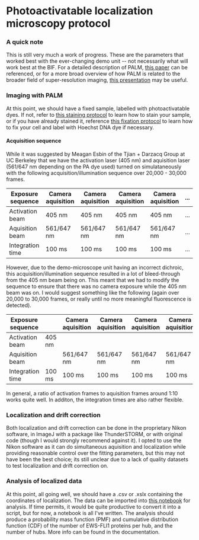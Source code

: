 # Photoactivatable localization microscopy protocol
### A quick note
This is still very much a work of progress. These are the parameters that worked best with the ever-changing demo unit -- not necessarily what will work 
best at the BIF. For a detailed description of PALM, [this paper](https://www.science.org/doi/10.1126/science.1127344) can be referenced, or for a more broad 
overview of how PALM is related to the broader field of super-resolution imaging, [this presentation](../Presentations/20211025_group_meeting.pptx) may be useful.

### Imaging with PALM
At this point, we should have a fixed sample, labelled with photoactivatable dyes. If not, refer to [this staining protocol](/Protocols/staining_protocol.pdf) to learn how to stain your sample, or if you have already stained it, reference [this fixation protocol](../Protocols/fixation_protocol.md) to learn how to fix your cell and label with Hoechst DNA dye if necessary.

#### Acquisition sequence
While it was suggested by Meagan Esbin of the Tjian + Darzacq Group at UC Berkeley that we have the activation laser (405 nm) and aquisition laser (561/647 nm depending on the PA dye used) turned on simulataneously with the following acquisition/illumination sequence over 20,000 - 30,000 frames.

| Exposure sequence | Camera aquisition | Camera aquisition | Camera aquisition | Camera aquisition |...             |
| ----------------- | ----------------- | ----------------- | ----------------- | ----------------- | -------------- | 
| Activation beam   | 405 nm            | 405 nm            | 405 nm            | 405 nm            |...             |
| Aquisition beam   | 561/647 nm        | 561/647 nm        | 561/647 nm        | 561/647 nm        |...             |
| Integration time  | 100 ms            | 100 ms            | 100 ms            | 100 ms            |...             |

However, due to the demo-microscope unit having an incorrect dichroic, this acquisition/illumination sequence resulted in a lot of bleed-through from the 405 nm beam being on. This meant that we had to modify the sequence to ensure that there was no camera exposure while the 405 nm beam was on. I would suggest something like the following (again over 20,000 to 30,000 frames, or really until no more meaningful fluorescence is detected).

| Exposure sequence |                   | Camera aquisition | Camera aquisition | Camera aquisition | Camera aquisition | ...             |
| ----------------- | ----------------- | ----------------- | ----------------- | ----------------- | ----------------- | --------------- |
| Activation beam   | 405 nm            |                   |                   |                   |                   | ...             |
| Aquisition beam   |                   | 561/647 nm        | 561/647 nm        | 561/647 nm        | 561/647 nm        | ...             |
| Integration time  | 100 ms            | 100 ms            | 100 ms            | 100 ms            | 100 ms            | ...             |

In general, a ratio of activation frames to aquisition frames around 1:10 works quite well. In additon, the integration times are also rather flexible.

### Localization and drift correction
Both localization and drift correction can be done in the proprietary Nikon software, in ImageJ with a package like ThunderSTORM, or with original code (though I would strongly recommend against it). I opted to use the Nikon software as it can do simultaneous aquisition and localization while providing reasonable control over the fitting parameters, but this may not have been the best choice; its still unclear due to a lack of quality datasets to test localization and drift correction on.

### Analysis of localized data
At this point, all going well, we should have a .csv or .xslx containing the coordinates of localization. The data can be imported into 
[this notebook](../Notebooks/hub_pipeline/hub_quantification.ipynb) for analysis. If time permits, it would be quite productive to convert it into a script, but for now, a notebook is all I've written. The analysis should produce a probability mass function (PMF) and cumulative distribution function (CDF) of the number of EWS-FLI1 proteins per hub, and the number of hubs. More info can be found in the documentation.
